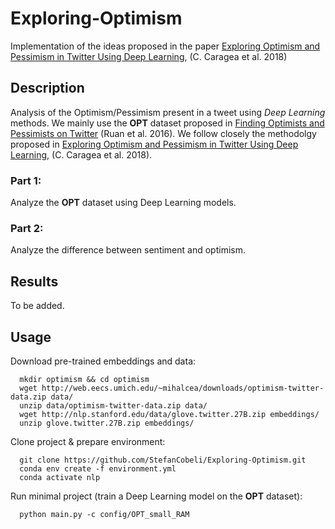 # Exploring-Optimism
Implementation of the ideas proposed in the paper 
[Exploring Optimism and Pessimism in Twitter Using Deep Learning](https://www.aclweb.org/anthology/D18-1067/),
(C. Caragea et al. 2018)

## Description

Analysis of the Optimism/Pessimism present in a tweet using _Deep Learning_ methods.
We mainly use the __OPT__ dataset proposed in 
[Finding Optimists and Pessimists on Twitter](https://www.aclweb.org/anthology/P16-2052/)
(Ruan et al. 2016).
We follow closely the methodolgy proposed in 
[Exploring Optimism and Pessimism in Twitter Using Deep Learning](https://www.aclweb.org/anthology/D18-1067/),
(C. Caragea et al. 2018).

### Part 1:

Analyze the __OPT__ dataset using Deep Learning models.

### Part 2:

Analyze the difference between sentiment and optimism.

## Results

To be added.

## Usage

Download pre-trained embeddings and data:

```
  mkdir optimism && cd optimism
  wget http://web.eecs.umich.edu/~mihalcea/downloads/optimism-twitter-data.zip data/
  unzip data/optimism-twitter-data.zip data/
  wget http://nlp.stanford.edu/data/glove.twitter.27B.zip embeddings/
  unzip glove.twitter.27B.zip embeddings/
```

Clone project & prepare environment:

```
  git clone https://github.com/StefanCobeli/Exploring-Optimism.git
  conda env create -f environment.yml
  conda activate nlp
```

Run minimal project (train a Deep Learning model on the __OPT__ dataset):

```
  python main.py -c config/OPT_small_RAM
```
